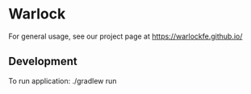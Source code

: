 # Warlock

For general usage, see our project page at https://warlockfe.github.io/

## Development

To run application: ./gradlew run

